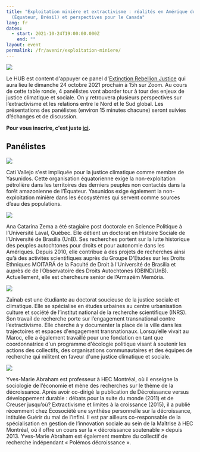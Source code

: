 ```yaml
---
title: "Exploitation minière et extractivisme : réalités en Amérique du Sud
  (Équateur, Brésil) et perspectives pour le Canada"
lang: fr
dates:
  - start: 2021-10-24T19:00:00.000Z
    end: ""
layout: event
permalink: /fr/avenir/exploitation-miniere/
---
```

![](/media/mailchimp-exploitation_minie_re_et_extractivisme.png)

Le HUB est content d'appuyer ce panel d'[Extinction Rebellion Justice](https://www.facebook.com/xrjusticetmtl) qui aura lieu le dimanche 24 octobre 2021 prochain à 15h sur Zoom. Au cours de cette table ronde, 4 panélistes vont aborder tour à tour des enjeux de justice climatique et sociale. On y retrouvera plusieurs perspectives sur l’extractivisme et les relations entre le Nord et le Sud global. Les présentations des panélistes (environ 15 minutes chacune) seront suivies d’échanges et de discussion.

**Pour vous inscrire, c'est juste [ici](https://us02web.zoom.us/meeting/register/tZ0ldO2vqTspGdYm7Kw7tnbowpgD_UXUXE02).**

## Panélistes

![](/media/cati5.png)

Cati Vallejo s'est impliquée pour la justice climatique comme membre de Yasunidos. Cette organisation équatorienne exige la non-exploitation pétrolière dans les territoires des derniers peuples non contactés dans la forêt amazonienne de l’Équateur. Yasunidos exige également la non-exploitation minière dans les écosystèmes qui servent comme sources d’eau des populations.



![](/media/ana5.png)

Ana Catarina Zema a été stagiaire post doctorale en Science Politique à l’Université Laval, Québec. Elle détient un doctorat en Histoire Sociale de l’Université de Brasilia (UnB). Ses recherches portent sur la lutte historique des peuples autochtones pour droits et pour autonomie dans les Amériques. Depuis 2010, elle contribue à des projets de recherches ainsi qu’à des activités scientifiques auprès du Groupe D'Études sur les Droits Ethniques MOITARÁ de la Faculté de Droit à l'Université de Brasilia et auprès de de l’Observatoire des Droits Autochtones (OBIND/UnB). Actuellement, elle est chercheure senior de l’Armazém Memória.



![](/media/zainab5.png)

Zaïnab est une étudiante au doctorat soucieuse de la justice sociale et climatique. Elle se spécialise en études urbaines au centre urbanisation culture et société de l’institut national de la recherche scientifique (INRS). Son travail de recherche porte sur l’engagement transnational contre l’extractivisme. Elle cherche à y documenter la place de la ville dans les trajectoires et espaces d'engagement transnationaux. Lorsqu’elle vivait au Maroc, elle a également travaillé pour une fondation en tant que coordonnatrice d'un programme d'écologie politique visant à soutenir les actions des collectifs, des organisations communautaires et des équipes de recherche qui militent en faveur d'une justice climatique et sociale.



![](/media/yves5.png)

Yves-Marie Abraham est professeur à HEC Montréal, où il enseigne la sociologie de l’économie et mène des recherches sur le thème de la décroissance. Après avoir co-dirigé la publication de Décroissance versus développement durable : débats pour la suite du monde (2011) et de Creuser jusqu’où? Extractivisme et limites à la croissance (2015), il a publié récemment chez Écosociété une synthèse personnelle sur la décroissance, intitulée Guérir du mal de l’infini. Il est par ailleurs co-responsable de la spécialisation en gestion de l’innovation sociale au sein de la Maîtrise à HEC Montréal, où il offre un cours sur la « décroissance soutenable » depuis 2013. Yves-Marie Abraham est également membre du collectif de recherche indépendant « Polémos décroissance ».
